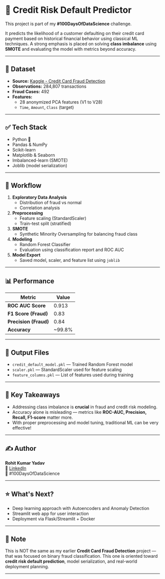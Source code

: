 # 🧠 Credit Risk Default Predictor

This project is part of my **#100DaysOfDataScience** challenge.

It predicts the likelihood of a customer defaulting on their credit card payment based on historical financial behavior using classical ML techniques. A strong emphasis is placed on solving **class imbalance** using **SMOTE** and evaluating the model with metrics beyond accuracy.

---

## 📁 Dataset

- **Source:** [Kaggle - Credit Card Fraud Detection](https://www.kaggle.com/datasets/mlg-ulb/creditcardfraud)
- **Observations:** 284,807 transactions
- **Fraud Cases:** 492  
- **Features:**  
  - 28 anonymized PCA features (V1 to V28)  
  - `Time`, `Amount`, `Class` (target)

---

## ✅ Tech Stack

- Python 🐍
- Pandas & NumPy
- Scikit-learn
- Matplotlib & Seaborn
- Imbalanced-learn (SMOTE)
- Joblib (model serialization)

---

## 🚀 Workflow

1. **Exploratory Data Analysis**
   - Distribution of fraud vs normal
   - Correlation analysis
2. **Preprocessing**
   - Feature scaling (StandardScaler)
   - Train-test split (stratified)
3. **SMOTE**  
   - Synthetic Minority Oversampling for balancing fraud class
4. **Modeling**
   - Random Forest Classifier
   - Evaluation using classification report and ROC AUC
5. **Model Export**
   - Saved model, scaler, and feature list using `joblib`

---

## 📊 Performance

| Metric               | Value     |
|----------------------|-----------|
| **ROC AUC Score**    | 0.913     |
| **F1 Score (Fraud)** | 0.83      |
| **Precision (Fraud)**| 0.84      |
| **Accuracy**         | ~99.8%    |

---

## 📂 Output Files

- `credit_default_model.pkl` — Trained Random Forest model  
- `scaler.pkl` — StandardScaler used for feature scaling  
- `feature_columns.pkl` — List of features used during training  

---

## 📌 Key Takeaways

- Addressing class imbalance is **crucial** in fraud and credit risk modeling.
- Accuracy alone is misleading — metrics like **ROC-AUC, Precision, Recall, F1-score** matter more.
- With proper preprocessing and model tuning, traditional ML can be very effective!

---

## ✍️ Author

**Rohit Kumar Yadav**  
🔗 [LinkedIn](https://www.linkedin.com/in/rohit-kumar-yadav-b97360194/)  
🌱 #100DaysOfDataScience

---

## ⭐ What's Next?

- Deep learning approach with Autoencoders and Anomaly Detection  
- Streamlit web app for user interaction  
- Deployment via Flask/Streamlit + Docker

---

## 📌 Note

This is NOT the same as my earlier **Credit Card Fraud Detection** project — that was focused on binary fraud classification. This one is oriented toward **credit risk default prediction**, model serialization, and real-world deployment planning.

---

